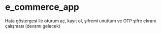 # e_commerce_app
 Hata göstergesi ile oturum aç, kayıt ol, şifremi unuttum ve OTP şifre ekranı çalışması (devamı gelecek)
